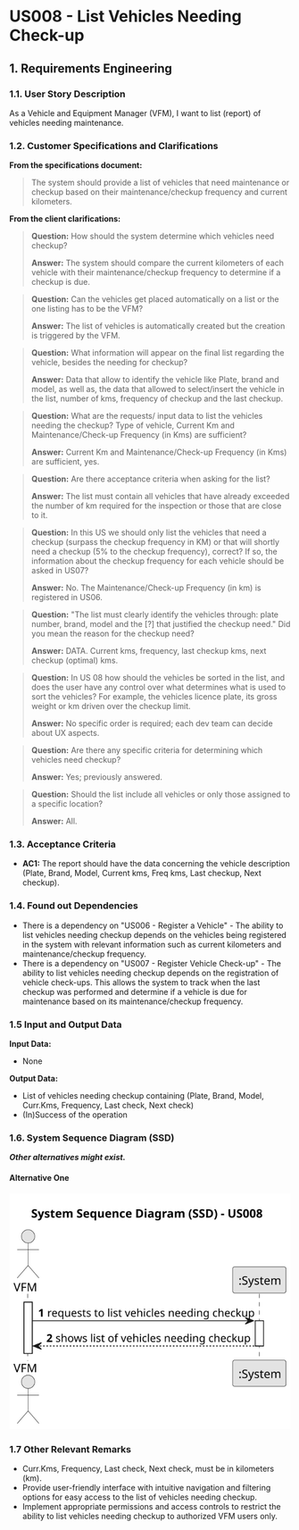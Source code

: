 # US008 - List Vehicles Needing Check-up 


## 1. Requirements Engineering

### 1.1. User Story Description

As a Vehicle and Equipment Manager (VFM), I want to list (report) of vehicles needing maintenance.

### 1.2. Customer Specifications and Clarifications 

**From the specifications document:**

>	The system should provide a list of vehicles that need maintenance or checkup based on their maintenance/checkup frequency and current kilometers. 

**From the client clarifications:**

> **Question:** How should the system determine which vehicles need checkup?
>
> **Answer:** The system should compare the current kilometers of each vehicle with their maintenance/checkup frequency to determine if a checkup is due.

>  **Question:** Can the vehicles get placed automatically on a list or the one listing has to be the VFM?
>
> **Answer:** The list of vehicles is automatically created but the creation is triggered by the VFM.

>  **Question:** What information will appear on the final list regarding the vehicle, besides the needing for checkup?
>
> **Answer:** Data that allow to identify the vehicle like Plate, brand and model, as well as, the data that allowed to select/insert the vehicle in the list, number of kms, frequency of checkup and the last checkup.

>  **Question:** What are the requests/ input data to list the vehicles needing the checkup? Type of vehicle, Current Km and Maintenance/Check-up Frequency (in Kms) are sufficient?
>
> **Answer:** Current Km and Maintenance/Check-up Frequency (in Kms) are sufficient, yes.

>  **Question:** Are there acceptance criteria when asking for the list?
>
> **Answer:** The list must contain all vehicles that have already exceeded the number of km required for the inspection or those that are close to it.

>  **Question:** In this US we should only list the vehicles that need a checkup (surpass the checkup frequency in KM) or that will shortly need a checkup (5% to the checkup frequency), correct? If so, the information about the checkup frequency for each vehicle should be asked in US07?
>
> **Answer:** No. The Maintenance/Check-up Frequency (in km) is registered in US06.

>  **Question:** "The list must clearly identify the vehicles through: plate number, brand, model and the [?] that justified the checkup need." Did you mean the reason for the checkup need?
>
> **Answer:** DATA. Current kms, frequency, last checkup kms, next checkup (optimal) kms.

> **Question:** In US 08 how should the vehicles be sorted in the list, and does the user have any control over what determines what is used to sort the vehicles? For example, the vehicles licence plate, its gross weight or km driven over the checkup limit.
>
> **Answer:** No specific order is required; each dev team can decide about UX aspects.

> **Question:** Are there any specific criteria for determining which vehicles need checkup?
> 
> **Answer:** Yes; previously answered.

> **Question:** Should the list include all vehicles or only those assigned to a specific location?
>
> **Answer:** All.

### 1.3. Acceptance Criteria

* **AC1:** The report should have the data concerning the vehicle description (Plate, Brand, Model, Current kms, Freq kms, Last checkup, Next checkup).

### 1.4. Found out Dependencies

* There is a dependency on "US006 - Register a Vehicle" - The ability to list vehicles needing checkup depends on the vehicles being registered in the system with relevant information such as current kilometers and maintenance/checkup frequency.
* There is a dependency on "US007 - Register Vehicle Check-up" - The ability to list vehicles needing checkup depends on the registration of vehicle check-ups. This allows the system to track when the last checkup was performed and determine if a vehicle is due for maintenance based on its maintenance/checkup frequency.

### 1.5 Input and Output Data

**Input Data:**

* None

**Output Data:**

* List of vehicles needing checkup containing (Plate, Brand, Model, Curr.Kms, Frequency, Last check, Next check)
* (In)Success of the operation  

### 1.6. System Sequence Diagram (SSD)

**_Other alternatives might exist._**

#### Alternative One

![System Sequence Diagram - Alternative One](svg/us008-system-sequence-diagram-alternative-one.svg)

### 1.7 Other Relevant Remarks

* Curr.Kms, Frequency, Last check, Next check, must be in kilometers (km).
* Provide user-friendly interface with intuitive navigation and filtering options for easy access to the list of vehicles needing checkup.
* Implement appropriate permissions and access controls to restrict the ability to list vehicles needing checkup to authorized VFM users only.